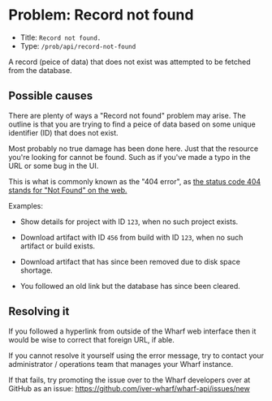 # Problem: Record not found

<!-- panels:start -->

<!-- div:right-panel -->

- Title: `Record not found.`
- Type: `/prob/api/record-not-found`

<!-- div:left-panel -->

A record (peice of data) that does not exist was attempted to be fetched from
the database.

<!-- panels:end -->

## Possible causes

<!-- panels:start -->

<!-- div:left-panel -->

There are plenty of ways a "Record not found" problem may arise. The outline
is that you are trying to find a peice of data based on some unique identifier
(ID) that does not exist.

Most probably no true damage has been done here. Just that the resource you're
looking for cannot be found. Such as if you've made a typo in the URL or some
bug in the UI.

This is what is commonly known as the "404 error", as [the status code 404
stands for "Not Found" on the web.](https://en.wikipedia.org/wiki/HTTP\_404)

<!-- div:right-panel -->

Examples:

- Show details for project with ID `123`, when no such project exists.

- Download artifact with ID `456` from build with ID `123`, when no such
  artifact or build exists.

- Download artifact that has since been removed due to disk space shortage.

- You followed an old link but the database has since been cleared.

<!-- panels:end -->

## Resolving it

If you followed a hyperlink from outside of the Wharf web interface then it
would be wise to correct that foreign URL, if able.

If you cannot resolve it yourself using the error message, try to contact your
administrator / operations team that manages your Wharf instance.

If that fails, try promoting the issue over to the Wharf developers over at
GitHub as an issue: <https://github.com/iver-wharf/wharf-api/issues/new>
